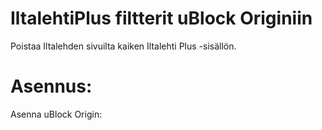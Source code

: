 # IltalehtiPlus filtterit uBlock Originiin
Poistaa Iltalehden sivuilta kaiken Iltalehti Plus -sisällön.

# Asennus:

Asenna uBlock Origin:
